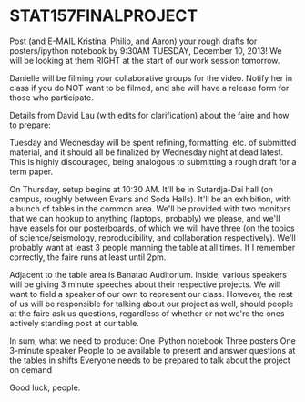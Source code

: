 STAT157FINALPROJECT
===================

Post (and E-MAIL Kristina, Philip, and Aaron) your rough drafts for posters/ipython notebook by 9:30AM TUESDAY, December 10, 2013! We will be looking at them RIGHT at the start of our work session tomorrow.

Danielle will be filming your collaborative groups for the video. Notify her in class if you do NOT want to be filmed, and she will have a release form for those who participate.

Details from David Lau (with edits for clarification) about the faire and how to prepare:

Tuesday and Wednesday will be spent refining, formatting, etc. of submitted material, and it should all be finalized by Wednesday night at dead latest. This is highly discouraged, being analogous to submitting a rough draft for a term paper.

On Thursday, setup begins at 10:30 AM. It'll be in Sutardja-Dai hall (on campus, roughly between Evans and Soda Halls). It'll be an exhibition, with a bunch of tables in the common area. We'll be provided with two monitors that we can hookup to anything (laptops, probably) we please, and we'll have easels for our posterboards, of which we will have three (on the topics of science/seismology, reproducibility, and collaboration respectively). We'll probably want at least 3 people manning the table at all times. If I remember correctly, the faire runs at least until 2pm.

Adjacent to the table area is Banatao Auditorium. Inside, various speakers will be giving 3 minute speeches about their respective projects. We will want to field a speaker of our own to represent our class. However, the rest of us will be responsible for talking about our project as well, should people at the faire ask us questions, regardless of whether or not we're the ones actively standing post at our table.

In sum, what we need to produce:
One iPython notebook
Three posters
One 3-minute speaker
People to be available to present and answer questions at the tables in shifts
Everyone needs to be prepared to talk about the project on demand

Good luck, people.
